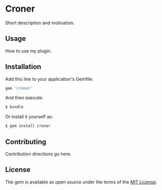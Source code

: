# Croner
Short description and motivation.

## Usage
How to use my plugin.

## Installation
Add this line to your application's Gemfile:

```ruby
gem 'croner'
```

And then execute:
```bash
$ bundle
```

Or install it yourself as:
```bash
$ gem install croner
```

## Contributing
Contribution directions go here.

## License
The gem is available as open source under the terms of the [MIT License](http://opensource.org/licenses/MIT).
